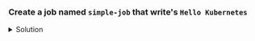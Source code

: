 ### Create a job named `simple-job` that write's `Hello Kubernetes`

<details><summary>Solution</summary>
  <p>

  ```bash
  kubectl create job simple-job --image=busybox -- echo "Hello, Kubernetes!"
  ```
  </p>
</details>